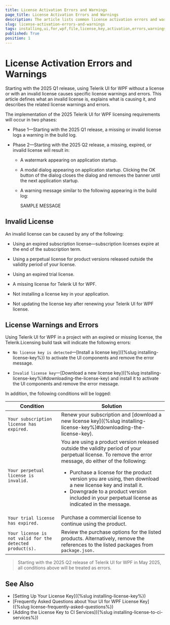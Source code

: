```yaml
---
title: License Activation Errors and Warnings
page_title: License Activation Errors and Warnings
description: The article lists common license activation errors and warnings for the Telerik UI for WPF product.
slug: license-activation-errors-and-warnings
tags: installing,ui,for,wpf,file,license,key,activation,errors,warnings
published: True
position: 1
---
```


# License Activation Errors and Warnings

Starting with the 2025 Q1 release, using Telerik UI for WPF without a license or with an invalid license causes specific license warnings and errors. This article defines what an invalid license is, explains what is causing it, and describes the related license warnings and errors.

The implementation of the 2025 Telerik UI for WPF licensing requirements will occur in two phases:

* Phase 1&mdash;Starting with the 2025 Q1 release, a missing or invalid license logs a warning in the build log.

* Phase 2&mdash;Starting with the 2025 Q2 release, a missing, expired, or invalid license will result in:

	* A watermark appearing on application startup.

	* A modal dialog appearing on application startup. Clicking the OK button of the dialog closes the dialog and removes the banner until the next application startup.

	* A warning message similar to the following appearing in the build log:
	
		SAMPLE MESSAGE

## Invalid License

An invalid license can be caused by any of the following:

* Using an expired subscription license—subscription licenses expire at the end of the subscription term.

* Using a perpetual license for product versions released outside the validity period of your license.

* Using an expired trial license.

* A missing license for Telerik UI for WPF.

* Not installing a license key in your application.

* Not updating the license key after renewing your Telerik UI for WPF license.

## License Warnings and Errors

Using Telerik UI for WPF in a project with an expired or missing license, the Telerik.Licensing build task will indicate the following errors:

* `No license key is detected`&mdash;[Install a license key]({%slug installing-license-key%}) to activate the UI components and remove the error message.

* `Invalid license key`&mdash;[Download a new license key]({%slug installing-license-key%}#downloading-the-license-key) and install it to activate the UI components and remove the error message.

In addition, the following conditions will be logged:

| Condition | Solution |
| --------- | -------- |
| `Your subscription license has expired.` | Renew your subscription and [download a new license key]({%slug installing-license-key%}#downloading-the-license-key). |
| `Your perpetual license is invalid.` | You are using a product version released outside the validity period of your perpetual license. To remove the error message, do either of the following: <ul><li>Purchase a license for the product version you are using, then download a new license key and install it.</li><li>Downgrade to a product version included in your perpetual license as indicated in the message.</li></ul> |
| `Your trial license has expired.` |  Purchase a commercial license to continue using the product. |
| `Your license is not valid for the detected product(s).` | Review the purchase options for the listed products. Alternatively, remove the references to the listed packages from `package.json.` |

> Starting with the 2025 Q2 release of Telerik UI for WPF in May 2025, all conditions above will be treated as errors.

## See Also

* [Setting Up Your License Key]({%slug installing-license-key%})
* [Frequently Asked Questions about Your UI for WPF License Key]({%slug license-frequently-asked-questions%})
* [Adding the License Key to CI Services]({%slug installing-license-to-ci-services%})
